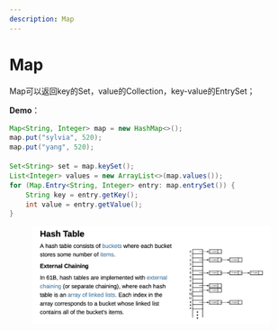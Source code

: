 ```yaml
---
description: Map
---
```


# Map

Map可以返回key的Set，value的Collection，key-value的EntrySet；

**Demo**：

```java
Map<String, Integer> map = new HashMap<>();
map.put("sylvia", 520);
map.put("yang", 520);

Set<String> set = map.keySet();
List<Integer> values = new ArrayList<>(map.values());
for (Map.Entry<String, Integer> entry: map.entrySet()) {
    String key = entry.getKey();
    int value = entry.getValue();
}
```

<figure><img src="../.gitbook/assets/image (100).png" alt=""><figcaption></figcaption></figure>
